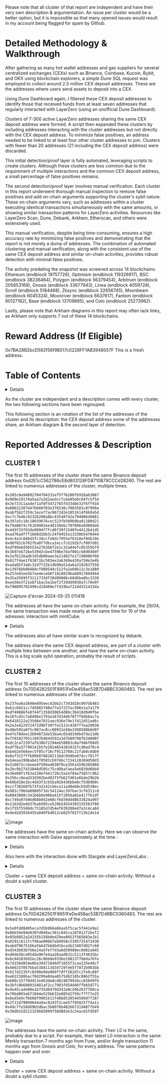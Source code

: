 
Please note that all cluster of that report are independent and have their very own description & argumentation. An issue per cluster would be a better option, but it is impossible as that many opened issues would result in my account being flagged for spam by Github.

# Detailed Methodology & Walkthrough

After gathering as many hot wallet addresses and gas suppliers for several centralized exchanges (CEXs) such as Binance, Coinbase, Kucoin, Bybit, and OKX using blockchain explorers, a simple Dune SQL request was employed to collect around 2.5 million CEX deposit addresses. These are the addresses where users send assets to deposit into a CEX.

Using Dune Dashboard again, I filtered these CEX deposit addresses to identify those that received funds from at least seven addresses that regularly interacted with LayerZero (using an unofficial Dune Dashboard).

Clusters of 7-300 active LayerZero addresses sharing the same CEX deposit address were formed. A script then expanded these clusters by including addresses interacting with the cluster addresses but not directly with the CEX deposit address. To minimize false positives, an address needed to be linked to at least four other cluster addresses to join. Clusters with fewer than 20 addresses (21 including the CEX deposit address) were discarded.

This initial detection/proof layer is fully automated, leveraging scripts to create clusters. Although these clusters are less common due to the requirement of multiple interactions and the common CEX deposit address, a small percentage of false positives remains.

The second detection/proof layer involves manual verification. Each cluster in this report underwent thorough manual inspection to remove false positives and add on-chain arguments supporting the cluster's sybil nature. These on-chain arguments vary, such as addresses within a cluster executing identical transactions simultaneously with the same amounts, or showing similar transaction patterns for LayerZero activities. Resources like LayerZero Scan, Dune, Debank, Arkham, Etherscan, and others were extensively used.

This manual verification, despite being time-consuming, ensures a high accuracy rate by minimizing false positives and demonstrating that the report is not merely a dump of addresses. The combination of automated clustering and manual verification, along with the consistent use of the same CEX deposit address and similar on-chain activities, provides robust detection with minimal false positives.

The activity predating the snapshot was screened across 14 blockchains: Ethereum (endblock 19757726), Optimism (endblock 119326917), BSC (endblock 38236464), Polygon (endblock 56379454), Arbitrum (endblock 205653169), Gnosis (endblock 33677943), Linea (endblock 4059728), Scroll (endblock 5184468), Zksync (endblock 32656745), Moonbeam (endblock 6045324), Moonriver (endblock 6637617), Fantom (endblock 80127182), Base (endblock 13709885), and Celo (endblock 25273962).

Lastly, please note that Arkham diagrams in this report may often lack links, as Arkham only supports 7 out of these 14 blockchains.

# Reward Address (If Eligible)


0x7BA28B2bcD582f56f9B517c0228FF1AB3948557F
This is a fresh address.


# Table of Contents

<details>

1. [Cluster 1](#cluster-1)
2. [Cluster 2](#cluster-2)

</details>


As the cluster are independant and a description comes with every cluster, the two following sections have been regrouped.

This following section is an rotation of the list of the addresses of the cluster and its description: the CEX deposit address some of the addresses share, an Arkham diagram & the second layer of detection.



# Reported Addresses & Description


## CLUSTER 1


The first 10 addresses of the cluster share the same Binance deposit address 0xd2E1cC562786cE8d803128FD8710B79CCCd28260. The rest are linked to numerous addresses of the cluster, multiple times.


```
0x385c0a94802704784331ef5f76208fb918ab3667
0x909e19174a5aa7a3d2aedccfc6e05e0c64fc5f5d
0x3e73311aa4e71af0f5472765fd334bb32f6ff916
0x88632307d47b660f03e376536c7003581c07999a
0xabf5b2f259c3acef7ac0672d2e1851614f6b9a5d
0xc7c7b46c9232b208a8bc43540f42e794086d9881
0x397a5c10c18039676cec523fb509b9ba01280d21
0x79a8874c761b9982ee4d150ebc707846a9d88de6
0x443f33f63de9094f7fcd6f39f1540fe4412641d5
0xad76adfff1668d2bb3c34f8455e13330b54f0444
0x4c4a3c846d5fc34ccfa9dc7955ef6310ef0db19e
0xd0f02cb782fba0f7dbca1eccfcb192b7cf007d91
0xdf99e6d56553a2763bbf2e1c32a44efc05355bf9
0x3b97eb72be539d3cbe4759be7daf001cb8d040df
0x3afb126adb1d5db00aee3e21482fe17198086f66
0x627f4ae1f83871bc503ee2a6349e420a750e2e4b
0xada85f3a8c31d7f22b1db90a514a6a3182837558
0x13976bb80460cf989544c512fa2a04b11c3e1889
0x257ed1ee5b7ae4eceb6f1818829bab8917894944
0x35a35695f3111733df39d99806c68d6be8bc3338
0xee58e3f21ebf1bac5a1bef2f29dd9930a7c78e97
0xf90895702499cd18409e7fd19ba712dd331415da
```

![Capture d'écran 2024-05-25 011418](https://github.com/99mitch/sybil-report/assets/163365834/28c0c1f9-0bb8-4ed3-a865-0a2b170461b2)



The addresses all have the same on-chain activity. For example, the 29/04, the same transaction was made nearly at the same time for 10 of the adresses: interaction with mintCube.

<details>

![image](https://github.com/99mitch/sybil-report/assets/163365834/15732be6-0a48-47ee-ac54-e70c6e052723)


![image](https://github.com/99mitch/sybil-report/assets/163365834/4afda5da-ea70-45c7-8249-a0cc66b5335d)


![image](https://github.com/99mitch/sybil-report/assets/163365834/747f68d4-f579-4fc2-814d-40ea06845150)


![image](https://github.com/99mitch/sybil-report/assets/163365834/e129ce0c-7e8b-4b58-9714-e48cafa41624)

![image](https://github.com/99mitch/sybil-report/assets/163365834/1a8995e8-04eb-4d74-8918-dd7d6e1fba49)


![image](https://github.com/99mitch/sybil-report/assets/163365834/d1fa922c-b48d-4064-bb72-0497a51419ce)


![image](https://github.com/99mitch/sybil-report/assets/163365834/ee64673b-c67f-4311-a9a0-a1a28c0b57a6)


![image](https://github.com/99mitch/sybil-report/assets/163365834/df5e77f7-57ab-4662-9f98-0ec3a7974d03)

![image](https://github.com/99mitch/sybil-report/assets/163365834/5e51236f-1db4-4d7c-bb95-22df12c28e47)

</details>

The addresses also all have similar scam tx recognized by debank.

The address share the same CEX deposit address, are part of a cluster with multiple links between one another, and have the same on-chain activity. This is a big scale sybil operation, probably the result of scripts.

## CLUSTER 2

The first 10 addresses of the cluster share the same Binance deposit address 0x70D4282501F8951FeDe458ac53B7D4BBC5360483. The rest are linked to numerous addresses of the cluster.

```
0x237ea6a3840e895eec42bb2c7343d10c097db483
0xb1c6b51cc745665740e77a37237ac506e1a7a179
0xdf49886fe8f44f1358d30654d86c3b418d949fbe
0x16fcd2c7a8d96e1f91e167d34db78f7f0db8ac7a
0x6418122a235d6e7831aec936e79e1fd12d51ad6c
0x2e2a422972472d9bf30ffe1513c4367f7ea20038
0x40e592a8f5c967ac8cc00931e58e3398588b0d97
0x4fe78dee13b94872de53ba4c65dd19dbd7da13db
0xf5918270511997b484d592a3d7b89798fb348007
0xdc2ca72397afb38b72294e658083c0a794bf68d5
0xdffba37790141b5fe20146542834157cd8ad78c4
0xbeb2e566eec5f05cf16cf9112768c21fab0c8db9
0x0af322fffb89b878828211bdc9d4be874cc7017f
0xb4eaa1996ab41f0502cb974bc7154128269d58d3
0x316072ccbeee4f504a4030f9ce3561459b205868
0x2bc9b27433846d505c75cd9bafaea5e6839d6bb9
0x36e60f1f63a158ef441726c5a2ef84a75857c962
0x356cc8ead33d302bed83f5fb62fd01e6bde29b2b
0x60bd18e1bc4dd3f3cb5ba92b436bbe0cf5d0db0c
0xccf302607b73fa3142cbbca11ad8eb8cb5d538ec
0x981c796da09805f3dc54124ec397bac3cf6311c8
0x8043088c341b6b8e906a415f2056a81e417f61df
0xc749a97d4bd68b042e60cf6d39dd40b33824a997
0x1163d2edd37bab505ce520b54554393155583f88
0x1f55f5508dc75185d7d54ef839208ed7a3c4ca8d
0xded2d3916455a840fbd012cb025f82ff23b1de14
```

![image](https://github.com/99mitch/sybil-report/assets/163365834/4ff78058-88c7-4776-8571-b1cd7ccc4ffc)

The addresses have the same on-chain activity. Here we can observe the same interaction with Galxe approximately at the time :

<details>

![image](https://github.com/99mitch/sybil-report/assets/163365834/1cde080e-db01-4c02-b223-519d87e1c145)
![image](https://github.com/99mitch/sybil-report/assets/163365834/57678fda-4acf-4ab4-982f-9b9c1f0a2b5f)
![image](https://github.com/99mitch/sybil-report/assets/163365834/7bee2bbb-66c1-4346-bf34-1cd96bea616c)
![image](https://github.com/99mitch/sybil-report/assets/163365834/3438de28-37de-4e52-b013-4ffcdf30bff5)
![image](https://github.com/99mitch/sybil-report/assets/163365834/b4faaac4-c6a3-41da-9031-d87d217a9819)
![image](https://github.com/99mitch/sybil-report/assets/163365834/3362a6b7-c9de-4fe5-b56c-884c69f5893b)
![image](https://github.com/99mitch/sybil-report/assets/163365834/39a8af43-f9e9-453b-9638-a95f2f3ece35)
![image](https://github.com/99mitch/sybil-report/assets/163365834/b08b4afc-df5d-45b0-85a7-c8085d388d71)
</details>


Also here with the interaction done with Stargate and LayerZeroLabs :
<details>

![image](https://github.com/99mitch/sybil-report/assets/163365834/fbc493e0-9e97-406d-931d-c193e4dd9252)
![image](https://github.com/99mitch/sybil-report/assets/163365834/9ea80373-83af-49c4-b04f-ae1dd0c830bc)
![image](https://github.com/99mitch/sybil-report/assets/163365834/1c28e484-3a5c-4614-8c29-b560ab1295e8)
![image](https://github.com/99mitch/sybil-report/assets/163365834/ebcdb864-d48e-4c48-b101-269fe3e40161)
![image](https://github.com/99mitch/sybil-report/assets/163365834/942fc77e-91d5-4f2f-b381-78f205808683)
</details>


Cluster + same CEX deposit address + same on-chain activity. Without a doubt a sybil cluster.


## CLUSTER 3

The first 10 addresses of the cluster share the same Binance deposit address 0x70D4282501F8951FeDe458ac53B7D4BBC5360483. The rest are linked to numerous addresses of the cluster.

```
0x5e0fdd8495eca7d5b966a66aa5f5cac5f441e9a1
0x86b34e94e0307d049ac361c841ca187812f2bef2
0x95b9852a24235b158b0ed29ee8652f565683e1b1
0x0291c611fcf96ae006bfeb0958c5395725473438
0xabdf9b75166a5b647b6dbd1bca1b23407d02fc60
0xd343b83bf66e24a5fef7d3a8d50980ec0d82a945
0xd6de58ce85dda96fe4aa26aad631c5113f4835bc
0x0c04183b92ec26c8bb8e9336e1981377b6da76fe
0x7d1564854e8ba39472848df1855f3caa135e48cf
0x466337057bba53b8113d34729fe65f7872b983bb
0x917d2235fc0390e94a960f7dff262d7c27e9c68f
0xe622188bacf0d299a0daa8575d82185c8862f55a
0x680c15770dd13e463de8cd824079916cc658d9f6
0x3bfc0b688933481af2cc7903fd54d46ffb65d771
0x4e45ca4e00e1b735d6479d343a0cd4b2637768ca
0x70bd865e671044e525b632e08542f59cf7f77e25
0x8ed3e9cfb668f9901b11f48b8520544509d7f287
0x2f21d79099644a9ac8243f2cee5ff95825ff4a11
0x49c7fe58d69b5dbac3b0078b402667319487fb49
0x38db52d222329b65099f58d883e3c54acb5fd597
```

![image](https://github.com/99mitch/sybil-report/assets/163365834/5d04ffef-e475-4f6e-b54e-753d98d362ed)

The addresses have the same on-chain activity. Their L0 is the same, probably due to a script. For example, their latest L0 interaction is the same: Merkly transaction 7 months ago from Fuse, and/or Angle transaction 11 months ago from Gnosis and Celo, for every address. The same patterns happen over and over.
<details>

![image](https://github.com/99mitch/sybil-report/assets/163365834/71c11bbe-811d-469e-8172-77f646e833e6)
![image](https://github.com/99mitch/sybil-report/assets/163365834/ef1a949c-d0d7-4b16-8c5e-253de2b3f29f)
![image](https://github.com/99mitch/sybil-report/assets/163365834/f35f3e81-ad47-4d51-b4a7-0576236ed831)
![image](https://github.com/99mitch/sybil-report/assets/163365834/12661caf-ea72-4179-bd8f-8f907dbd8d9e)
![image](https://github.com/99mitch/sybil-report/assets/163365834/e98ef1e1-d521-472a-8171-5c780d5f88b1)
![image](https://github.com/99mitch/sybil-report/assets/163365834/205861d1-c137-4e25-8472-4895c59e1ec3)

</details>

Cluster + same CEX deposit address + same on-chain activity. Without a doubt a sybil cluster.

